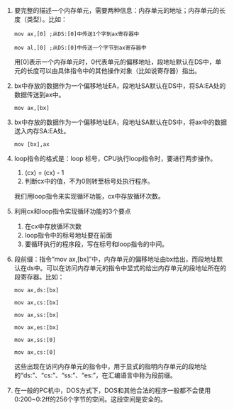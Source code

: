 

1. 要完整的描述一个内存单元，需要两种信息：内存单元的地址；内存单元的长度（类型）。比如：

   ```assembly
   mov ax,[0] ;从DS:[0]中传送1个字到ax寄存器中
   
   mov al,[0] ;从DS:[0]中传送一个字节到ax寄存器中
   ```

   用[0]表示一个内存单元时，0代表单元的偏移地址，段地址默认在DS中，单元的长度可以由具体指令中的其他操作对象（比如说寄存器）指出。

2. bx中存放的数据作为一个偏移地址EA，段地址SA默认在DS中，将SA:EA处的数据传送到ax中。

   ```assembly
   mov ax,[bx]
   ```

3. bx中存放的数据作为一个偏移地址EA，段地址SA默认在DS中，将ax中的数据送入内存SA:EA处。

   ```assembly
   mov [bx],ax
   ```

4. loop指令的格式是：loop 标号，CPU执行loop指令时，要进行两步操作。

   1. (cx) = (cx) - 1
   2. 判断cx中的值，不为0则转至标号处执行程序。

   我们用loop指令来实现循环功能，cx中存放循环次数。

5. 利用cx和loop指令实现循环功能的3个要点

   1. 在cx中存放循环次数
   2. loop指令中的标号地址要在前面
   3. 要循环执行的程序段，写在标号和loop指令的中间。
   
6. 段前缀：指令“mov ax,[bx]”中，内存单元的偏移地址由bx给出，而段地址默认在ds中。可以在访问内存单元的指令中显式的给出内存单元的段地址所在的段寄存器。比如：

   ```assembly
   mov ax,ds:[bx]
   
   mov ax,cs:[bx]
   
   mov ax,ss:[bx]
   
   mov ax,es:[bx]
   
   mov ax,ss:[0]
   
   mov ax,cs:[0]
   ```

   这些出现在访问内存单元的指令中，用于显式的指明内存单元的段地址的“ds:”、“cs:”、“ss:”、“es:”，在汇编语言中称为段前缀。

7. 在一般的PC机中，DOS方式下，DOS和其他合法的程序一般都不会使用0:200~0:2ff的256个字节的空间。这段空间是安全的。



















